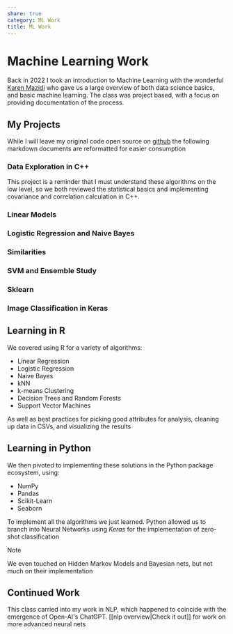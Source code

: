 ```yaml
---
share: true
category: ML Work
title: ML Work
---
```


# Machine Learning Work
Back in 2022 I took an introduction to Machine Learning with the wonderful [Karen Mazidi](https://www.linkedin.com/in/mazidiaiconsulting/) who gave us a large overview of both data science basics, and basic machine learning. The class was project based, with a focus on providing documentation of the process.

## My Projects
While I will leave my original code open source on [github](https://github.com/zaiquiriw/ml-portfolio/tree/main) the following markdown documents are reformatted for easier consumption
### Data Exploration in C++
This project is a reminder that I must understand these algorithms on the low level, so we both reviewed the statistical basics and implementing covariance and correlation calculation in C++.


### Linear Models
### Logistic Regression and Naive Bayes
### Similarities
### SVM and Ensemble Study
### Sklearn
### Image Classification in Keras


## Learning in R
We covered using R for a variety of algorithms:
- Linear Regression
- Logistic Regression
- Naive Bayes
- kNN
- k-means Clustering
- Decision Trees and Random Forests
- Support Vector Machines

As well as best practices for picking good attributes for analysis, cleaning up data in CSVs, and visualizing the results

## Learning in Python
We then pivoted to implementing these solutions in the Python package ecosystem, using:
- NumPy
- Pandas
- Scikit-Learn
- Seaborn

To implement all the algorithms we just learned. Python allowed us to branch into Neural Networks using *Keras* for the implementation of zero-shot classification

>[!note]
>We even touched on Hidden Markov Models and Bayesian nets, but not much on their implementation

## Continued Work
This class carried into my work in NLP, which happened to coincide with the emergence of Open-AI's ChatGPT. [[nlp overview|Check it out]] for work on more advanced neural nets

